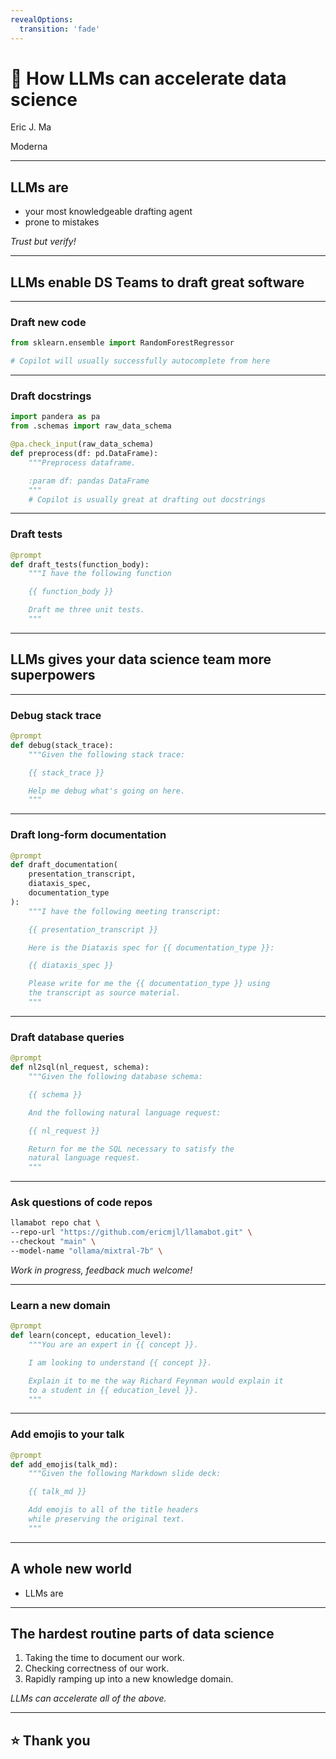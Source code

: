 ```yaml
---
revealOptions:
  transition: 'fade'
---
```


# 🌟 How LLMs can accelerate data science

Eric J. Ma

Moderna

---

## LLMs are

- your most knowledgeable drafting agent
- prone to mistakes

*Trust but verify!*

---

## LLMs enable DS Teams to draft great software

----

### Draft new code

```python
from sklearn.ensemble import RandomForestRegressor

# Copilot will usually successfully autocomplete from here
```

----

### Draft docstrings

```python
import pandera as pa
from .schemas import raw_data_schema

@pa.check_input(raw_data_schema)
def preprocess(df: pd.DataFrame):
    """Preprocess dataframe.

    :param df: pandas DataFrame
    """
    # Copilot is usually great at drafting out docstrings
```

----

### Draft tests

```python
@prompt
def draft_tests(function_body):
    """I have the following function

    {{ function_body }}

    Draft me three unit tests.
    """
```

---

## LLMs gives your data science team more superpowers

----

### Debug stack trace

```python
@prompt
def debug(stack_trace):
    """Given the following stack trace:

    {{ stack_trace }}

    Help me debug what's going on here.
    """
```

----

### Draft long-form documentation

```python
@prompt
def draft_documentation(
    presentation_transcript,
    diataxis_spec,
    documentation_type
):
    """I have the following meeting transcript:

    {{ presentation_transcript }}

    Here is the Diataxis spec for {{ documentation_type }}:

    {{ diataxis_spec }}

    Please write for me the {{ documentation_type }} using
    the transcript as source material.
    """
```

----

### Draft database queries

```python
@prompt
def nl2sql(nl_request, schema):
    """Given the following database schema:

    {{ schema }}

    And the following natural language request:

    {{ nl_request }}

    Return for me the SQL necessary to satisfy the
    natural language request.
    """
```

----

### Ask questions of code repos

```bash
llamabot repo chat \
--repo-url "https://github.com/ericmjl/llamabot.git" \
--checkout "main" \
--model-name "ollama/mixtral-7b" \
```

*Work in progress, feedback much welcome!*

----

### Learn a new domain

```python
@prompt
def learn(concept, education_level):
    """You are an expert in {{ concept }}.

    I am looking to understand {{ concept }}.

    Explain it to me the way Richard Feynman would explain it
    to a student in {{ education_level }}.
    """
```

----

### Add emojis to your talk

```python
@prompt
def add_emojis(talk_md):
    """Given the following Markdown slide deck:

    {{ talk_md }}

    Add emojis to all of the title headers
    while preserving the original text.
    """
```

---

## A whole new world

- LLMs are

---

## The hardest routine parts of data science

1. Taking the time to document our work.
2. Checking correctness of our work.
3. Rapidly ramping up into a new knowledge domain.

*LLMs can accelerate all of the above.*

---

## ⭐️ Thank you
